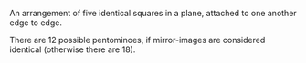 An arrangement of five identical squares in a plane, attached to one
another edge to edge.

There are 12 possible pentominoes, if mirror-images are considered
identical (otherwise there are 18).
